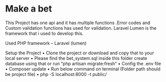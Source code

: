 # Make a bet

This Project has one api and it has multiple functions .Error codes and Custom validation functions has used for validation. Laravel Lumen is the framework that i used to develop this.

Used PHP framework – Laravel (lumen)

Setup the Project 
• Clone the project or download and copy that to your local server • 
Please find the bet_system.sql inside this folder create database using that or run “php artisan migrate:fresh” 
• Config the .env file
• Composer update 
• Run below command on terminal (Folder path should be project file)
• php -S localhost:8000 -t public/
 
